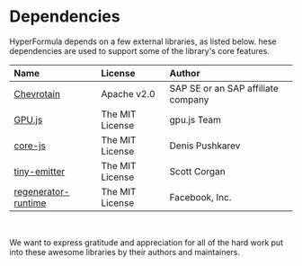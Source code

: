 # Dependencies

HyperFormula depends on a few external libraries, as listed below.
hese dependencies are used to support some of the library's core
features.

| Name | License | Author |
| :--- | :--- | :--- |
| [Chevrotain](https://github.com/SAP/chevrotain) | Apache v2.0 | SAP SE or an SAP affiliate company |
| [GPU.js](https://github.com/gpujs/gpu.js/) | The MIT License | gpu.js Team |
| [core-js](https://github.com/zloirock/core-js) | The MIT License | Denis Pushkarev |
| [tiny-emitter](https://github.com/scottcorgan/tiny-emitter) | The MIT License | Scott Corgan |
| [regenerator-runtime](https://github.com/facebook/regenerator/tree/master/packages/regenerator-runtime) | The MIT License | Facebook, Inc. |

<br>

We want to express gratitude and appreciation for all of the hard
work put into these awesome libraries by their authors and maintainers.